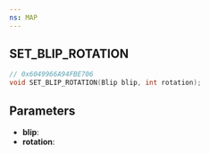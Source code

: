 ```yaml
---
ns: MAP
---
```

## SET_BLIP_ROTATION

```c
// 0x6049966A94FBE706
void SET_BLIP_ROTATION(Blip blip, int rotation);
```

## Parameters
* **blip**:
* **rotation**:
